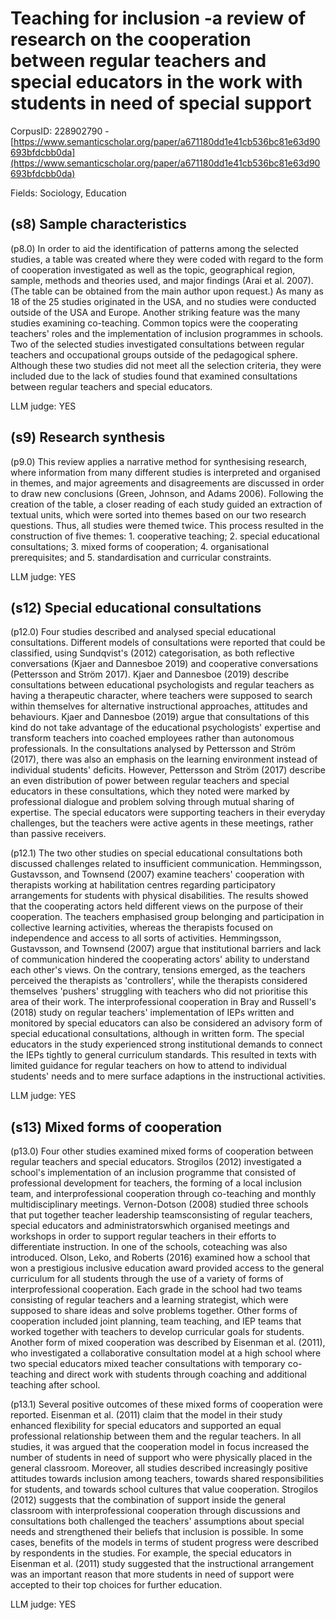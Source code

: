 # Teaching for inclusion -a review of research on the cooperation between regular teachers and special educators in the work with students in need of special support

CorpusID: 228902790 - [https://www.semanticscholar.org/paper/a671180dd1e41cb536bc81e63d90693bfdcbb0da](https://www.semanticscholar.org/paper/a671180dd1e41cb536bc81e63d90693bfdcbb0da)

Fields: Sociology, Education

## (s8) Sample characteristics
(p8.0) In order to aid the identification of patterns among the selected studies, a table was created where they were coded with regard to the form of cooperation investigated as well as the topic, geographical region, sample, methods and theories used, and major findings (Arai et al. 2007). (The table can be obtained from the main author upon request.) As many as 18 of the 25 studies originated in the USA, and no studies were conducted outside of the USA and Europe. Another striking feature was the many studies examining co-teaching. Common topics were the cooperating teachers' roles and the implementation of inclusion programmes in schools. Two of the selected studies investigated consultations between regular teachers and occupational groups outside of the pedagogical sphere. Although these two studies did not meet all the selection criteria, they were included due to the lack of studies found that examined consultations between regular teachers and special educators.

LLM judge: YES

## (s9) Research synthesis
(p9.0) This review applies a narrative method for synthesising research, where information from many different studies is interpreted and organised in themes, and major agreements and disagreements are discussed in order to draw new conclusions (Green, Johnson, and Adams 2006). Following the creation of the table, a closer reading of each study guided an extraction of textual units, which were sorted into themes based on our two research questions. Thus, all studies were themed twice. This process resulted in the construction of five themes: 1. cooperative teaching; 2. special educational consultations; 3. mixed forms of cooperation; 4. organisational prerequisites; and 5. standardisation and curricular constraints.

LLM judge: YES

## (s12) Special educational consultations
(p12.0) Four studies described and analysed special educational consultations. Different models of consultations were reported that could be classified, using Sundqvist's (2012) categorisation, as both reflective conversations (Kjaer and Dannesboe 2019) and cooperative conversations (Pettersson and Ström 2017). Kjaer and Dannesboe (2019) describe consultations between educational psychologists and regular teachers as having a therapeutic character, where teachers were supposed to search within themselves for alternative instructional approaches, attitudes and behaviours. Kjaer and Dannesboe (2019) argue that consultations of this kind do not take advantage of the educational psychologists' expertise and transform teachers into coached employees rather than autonomous professionals. In the consultations analysed by Pettersson and Ström (2017), there was also an emphasis on the learning environment instead of individual students' deficits. However, Pettersson and Ström (2017) describe an even distribution of power between regular teachers and special educators in these consultations, which they noted were marked by professional dialogue and problem solving through mutual sharing of expertise. The special educators were supporting teachers in their everyday challenges, but the teachers were active agents in these meetings, rather than passive receivers.

(p12.1) The two other studies on special educational consultations both discussed challenges related to insufficient communication. Hemmingsson, Gustavsson, and Townsend (2007) examine teachers' cooperation with therapists working at habilitation centres regarding participatory arrangements for students with physical disabilities. The results showed that the cooperating actors held different views on the purpose of their cooperation. The teachers emphasised group belonging and participation in collective learning activities, whereas the therapists focused on independence and access to all sorts of activities. Hemmingsson, Gustavsson, and Townsend (2007) argue that institutional barriers and lack of communication hindered the cooperating actors' ability to understand each other's views. On the contrary, tensions emerged, as the teachers perceived the therapists as 'controllers', while the therapists considered themselves 'pushers' struggling with teachers who did not prioritise this area of their work. The interprofessional cooperation in Bray and Russell's (2018) study on regular teachers' implementation of IEPs written and monitored by special educators can also be considered an advisory form of special educational consultations, although in written form. The special educators in the study experienced strong institutional demands to connect the IEPs tightly to general curriculum standards. This resulted in texts with limited guidance for regular teachers on how to attend to individual students' needs and to mere surface adaptions in the instructional activities.

LLM judge: YES

## (s13) Mixed forms of cooperation
(p13.0) Four other studies examined mixed forms of cooperation between regular teachers and special educators. Strogilos (2012) investigated a school's implementation of an inclusion programme that consisted of professional development for teachers, the forming of a local inclusion team, and interprofessional cooperation through co-teaching and monthly multidisciplinary meetings. Vernon-Dotson (2008) studied three schools that put together teacher leadership teamsconsisting of regular teachers, special educators and administratorswhich organised meetings and workshops in order to support regular teachers in their efforts to differentiate instruction. In one of the schools, coteaching was also introduced. Olson, Leko, and Roberts (2016) examined how a school that won a prestigious inclusive education award provided access to the general curriculum for all students through the use of a variety of forms of interprofessional cooperation. Each grade in the school had two teams consisting of regular teachers and a learning strategist, which were supposed to share ideas and solve problems together. Other forms of cooperation included joint planning, team teaching, and IEP teams that worked together with teachers to develop curricular goals for students. Another form of mixed cooperation was described by Eisenman et al. (2011), who investigated a collaborative consultation model at a high school where two special educators mixed teacher consultations with temporary co-teaching and direct work with students through coaching and additional teaching after school.

(p13.1) Several positive outcomes of these mixed forms of cooperation were reported. Eisenman et al. (2011) claim that the model in their study enhanced flexibility for special educators and supported an equal professional relationship between them and the regular teachers. In all studies, it was argued that the cooperation model in focus increased the number of students in need of support who were physically placed in the general classroom. Moreover, all studies described increasingly positive attitudes towards inclusion among teachers, towards shared responsibilities for students, and towards school cultures that value cooperation. Strogilos (2012) suggests that the combination of support inside the general classroom with interprofessional cooperation through discussions and consultations both challenged the teachers' assumptions about special needs and strengthened their beliefs that inclusion is possible. In some cases, benefits of the models in terms of student progress were described by respondents in the studies. For example, the special educators in Eisenman et al. (2011) study suggested that the instructional arrangement was an important reason that more students in need of support were accepted to their top choices for further education.

LLM judge: YES

